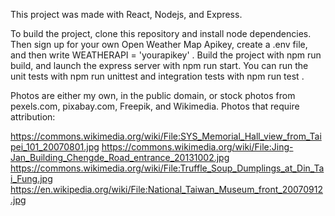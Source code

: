 This project was made with React, Nodejs, and Express.

To build the project, clone this repository and install node dependencies. Then sign up for your own Open Weather Map Apikey, create a .env file, and then write WEATHERAPI = 'yourapikey' . Build the project with npm run build, and launch the express server with npm run start. You can run the unit tests with npm run unittest  and integration tests with npm run test . 

Photos are either my own, in the public domain, or stock photos from pexels.com, pixabay.com, Freepik, and Wikimedia. Photos that require attribution:

https://commons.wikimedia.org/wiki/File:SYS_Memorial_Hall_view_from_Taipei_101_20070801.jpg
https://commons.wikimedia.org/wiki/File:Jing-Jan_Building_Chengde_Road_entrance_20131002.jpg
https://commons.wikimedia.org/wiki/File:Truffle_Soup_Dumplings_at_Din_Tai_Fung.jpg
https://en.wikipedia.org/wiki/File:National_Taiwan_Museum_front_20070912.jpg